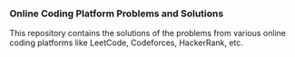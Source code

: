 ### Online Coding Platform Problems and Solutions

This repository contains the solutions of the problems from various online coding platforms like LeetCode, Codeforces, HackerRank, etc.
